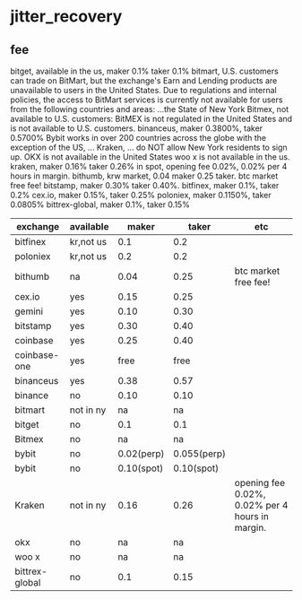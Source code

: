 # jitter_recovery

## fee
bitget, available in the us, maker 0.1% taker 0.1%
bitmart, U.S. customers can trade on BitMart, but the exchange's Earn and Lending products are unavailable to users in the United States.
Due to regulations and internal policies, the access to BitMart services is currently not available for users from the following countries and areas: ...the State of New York
Bitmex, not available to U.S. customers: BitMEX is not regulated in the United States and is not available to U.S. customers.
binanceus, maker 0.3800%, taker 0.5700%
Bybit works in over 200 countries across the globe with the exception of the US, ...
Kraken, ... do NOT allow New York residents to sign up.
OKX is not available in the United States
woo x is not available in the us.
kraken, maker 0.16% taker 0.26% in spot, opening fee 0.02%, 0.02% per 4 hours in margin.
bithumb, krw market, 0.04 maker 0.25 taker. btc market free fee!
bitstamp, maker 0.30% taker 0.40%.
bitfinex, maker 0.1%, taker 0.2%
cex.io, maker 0.15%, taker 0.25%
poloniex, maker 0.1150%, taker 0.0805%
bittrex-global, maker 0.1%, taker 0.15%

| exchange      | available | maker       | taker       | etc         |
| ------------- | --------- | ----------- | ----------- | ----------- |
| bitfinex      | kr,not us | 0.1         | 0.2         |             |
| poloniex      | kr,not us | 0.2         | 0.2         |             |
| bithumb       | na        | 0.04        | 0.25        | btc market free fee! |
| cex.io        | yes       | 0.15        | 0.25        |             |
| gemini        | yes       | 0.10        | 0.30        |             |
| bitstamp      | yes       | 0.30        | 0.40        |             |
| coinbase      | yes       | 0.25        | 0.40        |             |
| coinbase-one  | yes       | free        | free        |             |
| binanceus     | yes       | 0.38        | 0.57        |             |
| binance       | no        | 0.10        | 0.10        |             |
| bitmart       | not in ny | na          | na          |             |
| bitget        | no        | 0.1         | 0.1         |             |
| Bitmex        | no        | na          | na          |             |
| bybit         | no        | 0.02(perp)  | 0.055(perp) |             |
| bybit         | no        | 0.10(spot)  | 0.10(spot)  |             |
| Kraken        | not in ny | 0.16        | 0.26        | opening fee 0.02%, 0.02% per 4 hours in margin. |
| okx           | no        | na          | na          |             |
| woo x         | no        | na          | na          |             |
| bittrex-global| no        | 0.1         | 0.15        |             |



